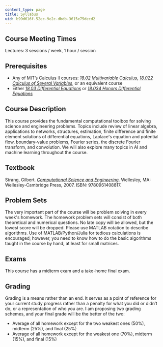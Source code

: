 ```yaml
---
content_type: page
title: Syllabus
uid: b99d616f-52ec-9e2c-dbdb-3615e75decd2
---
```


Course Meeting Times
--------------------

Lectures: 3 sessions / week, 1 hour / session

Prerequisites
-------------

*   Any of MIT’s Calculus II courses: [_18.02 Multivariable Calculus_](/courses/18-02sc-multivariable-calculus-fall-2010), [_18.022 Calculus of Several Variables_](/courses/18-022-calculus-of-several-variables-fall-2010), or an equivalent course
*   Either [_18.03 Differential Equations_](/courses/18-03-differential-equations-spring-2010) or _[18.034 Honors Differential Equations](/courses/18-034-honors-differential-equations-spring-2009)_

Course Description
------------------

This course provides the fundamental computational toolbox for solving science and engineering problems. Topics include review of linear algebra, applications to networks, structures, estimation, finite difference and finite element solutions of differential equations, Laplace's equation and potential flow, boundary-value problems, Fourier series, the discrete Fourier transform, and convolution. We will also explore many topics in AI and machine learning throughout the course.

Textbook
--------

Strang, Gilbert. _[Computational Science and Engineering](http://math.mit.edu/~gs/cse/)_. Wellesley, MA: Wellesley-Cambridge Press, 2007. ISBN: 9780961408817.

Problem Sets
------------

The very important part of the course will be problem solving in every week's homework. The homework problem sets will consist of both theoretical and numerical questions. No late copy will be allowed, but the lowest score will be dropped. Please use MATLAB notation to describe algorithms. Use of MATLAB/Python/Julia for tedious calculations is encouraged; however, you need to know how to do the basic algorithms taught in the course by hand, at least for small matrices.

Exams
-----

This course has a midterm exam and a take-home final exam.

Grading
-------

Grading is a means rather than an end. It serves as a point of reference for your current study progress rather than a penalty for what you did or didn’t do, or a representation of who you are. I am proposing two grading schemes, and your final grade will be the better of the two:

*   Average of all homework except for the two weakest ones (50%), midterm (25%), and final (25%)
*   Average of all homework except for the weakest one (70%), midterm (15%), and final (15%)